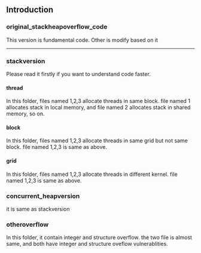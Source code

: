## Introduction

### original_stackheapoverflow_code
This version is fundamental code. Other is modify based on it

---
### stackversion
Please read it firstly if you want to understand code faster.
#### thread
In this folder, files named 1,2,3 allocate threads in same block. file named 1 allocates stack in local memory, and file named 2 allocates stack in shared memory, so on.
#### block
In this folder, files named 1,2,3 allocate threads in same grid but not same block. file named 1,2,3 is same as above.
#### grid
In this folder, files named 1,2,3 allocate threads in different kernel. file named 1,2,3 is same as above.
### concurrent_heapversion
it is same as stackversion
### otheroverflow
In this folder, it contain integer and structure overflow. the two file is almost same, and both have integer and structure oveflow vulnerablities.

